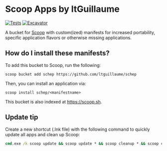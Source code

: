 # Scoop Apps by ltGuillaume

<!-- Uncomment the following line after replacing placeholders -->
[![Tests](https://github.com/ltguillaume/schep/actions/workflows/ci.yml/badge.svg)](https://github.com/ltguillaume/schep/actions/workflows/ci.yml) [![Excavator](https://github.com/ltguillaume/schep/actions/workflows/excavator.yml/badge.svg)](https://github.com/ltguillaume/schep/actions/workflows/excavator.yml)

A bucket for [Scoop](https://scoop.sh) with custom(ized) manifests for increased portability, specific application flavors or otherwise missing applications.

## How do I install these manifests?

To add this bucket to Scoop, run the following:
```pwsh
scoop bucket add schep https://github.com/ltguillaume/schep
```

Then, you can install an application via:
```pwsh
scoop install schep/<manifestname>
```

This bucket is also indexed at https://scoop.sh.

## Update tip

Create a new shortcut (.lnk file) with the following command to quickly update all apps and clean up Scoop:
```cmd
cmd.exe /k scoop update && scoop update * && scoop cleanup * && scoop cache rm * && pause && exit
```
